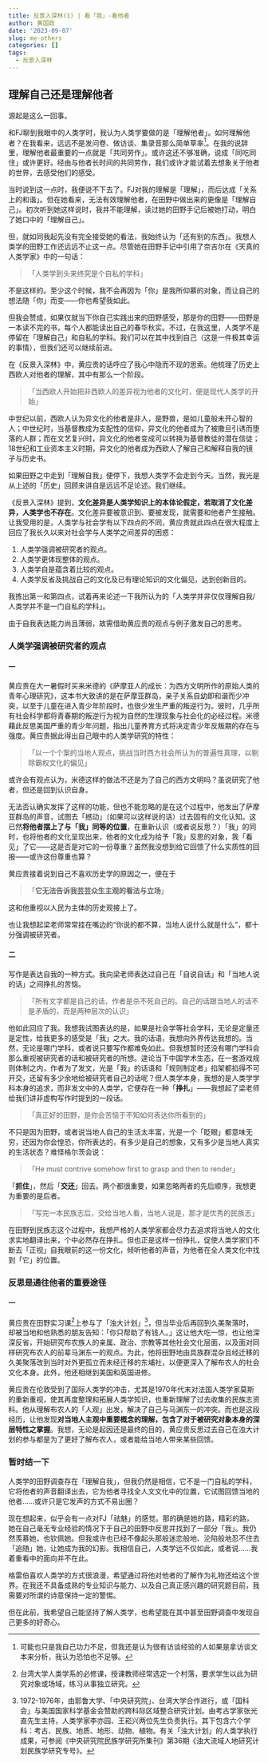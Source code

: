 ```yaml
---
title: 反景入深林(1) | 看「我」-看他者
author: 黄国政
date: '2023-09-07'
slug: me-others
categories: []
tags:
  - 反景入深林
---
```


<!--more-->

## 理解自己还是理解他者

源起是这么一回事。

和FJ聊到我眼中的人类学时，我认为人类学要做的是「理解他者」。如何理解他者？在我看来，远远不是发问卷、做访谈、集录音那么简单草率[^simple]。在我的说辞里，理解他者最重要的一点就是「共同劳作」。或许这还不够准确，说成「同吃同住」或许更好。经由与他者长时间的共同劳作，我们或许才能试着去想象关于他者的世界，去感受他们的感受。

[^simple]: 可能也只是我自己功力不足，但我还是认为很有访谈经验的人如果是拿访谈文本来分析，我认为恐怕也不足够。

当时说到这一点时，我便说不下去了。FJ对我的理解是「理解」，而后达成「关系上的和谐」。但在她看来，无法有效理解他者，在田野中做出来的更像是「理解自己」。初次听到她这样说时，我并不能理解，读过她的田野手记后被她打动，明白了她口中的「理解自己」。

但，就如同我起先没有完全接受她的看法，我始终认为「还有别的东西」。我想人类学的田野工作还远远不止这一点。尽管她在田野手记中引用了奈吉尔在《天真的人类学家》中的一句话：

> 「人类学到头来终究是个自私的学科」
 
不是这样的。至少这个时候，我不会再因为「你」是我所仰慕的对象，而让自己的想法随「你」而变——你也希望我如此。

但我会赞成，如果仅就当下你自己实践出来的田野感受，那是你的田野——田野是一本读不完的书，每个人都能读出自己的春华秋实。不过，在我这里，人类学不是停留在「理解自己」和自私的学科。我们可以在其中找到自己（这是一件极其幸运的事情），但我们还可以继续前进。

在《反景入深林》中，黄应贵的话呼应了我心中隐而不现的思索。他梳理了历史上西欧人对他者的理解，其中有那么一个阶段。

> 「当西欧人开始把非西欧人的差异视为他者的文化时，便是现代人类学的开始」

中世纪以前，西欧人认为异文化的他者是非人，是野兽，是如儿童般未开心智的人；中世纪时，当基督教成为支配性的信仰，异文化的他者成为了被撒旦引诱而堕落的人群；而在文艺复兴时，异文化的他者变成可以转换为基督教徒的潜在信徒；18世纪和工业资本主义时期，异文化的他者成为西欧人了解自己和解释自我的镜子与历史书。

如果田野之中走到「理解自我」便停下，我想人类学不会走到今天。当然，我光是从上述的「历史」回顾来讲自是远远不足论述。我们继续。

《反景入深林》提到，**文化差异是人类学知识上的本体论假定，若取消了文化差异，人类学也不存在**。文化差异要被意识到、要被发现，就需要和他者产生接触。让我受用的是，人类学与社会学有以下四点的不同，黄应贵就此四点在很大程度上回应了我长久以来对社会学与人类学之间差异的困惑：

1. 人类学强调被研究者的观点。
2. 人类学更体现整体的观点。
3. 人类学自是蕴含着比较的观点。
4. 人类学反省及挑战自己的文化及已有理论知识的文化偏见，达到创新目的。

我拣出第一和第四点，试着再来论述一下我所认为的「人类学并非仅仅理解自我/人类学并不是一门自私的学科」。

由于自我表达能力尚且薄弱，故需借助黄应贵的观点与例子激发自己的思考。

### 人类学强调被研究者的观点

#### 一

黄应贵在大一暑假时买来米德的《萨摩亚人的成长：为西方文明所作的原始人类的青年心理研究》，这本书大致讲的是在萨摩亚群岛，亲子关系自幼即和谐而少冲突，以至于儿童在进入青少年阶段时，也很少发生严重的叛逆行为。彼时，几乎所有社会科学都将青春期的叛逆行为视为自然的生理现象与社会化的必经过程。米德藉此反思美国严重的青少年问题，指出儿童养育方式将决定青少年反叛期的存在与强度。黄应贵据此得出自己眼中的人类学研究的特性：

> 「以一个个案的当地人观点，挑战当时西方社会所认为的普遍性真理，以剔除霸权文化的偏见」

或许会有观点认为，米德这样的做法不还是为了自己的西方文明吗？虽说研究了他者，但还是回到认识自身。

无法否认确实发挥了这样的功能，但也不能忽略的是在这个过程中，他发出了萨摩亚群岛的声音，试图去「撼动」（如果可以这样说的话）过去固有的文化认知。这已然**将他者摆上了与「我」同等的位置**，在重新认识（或者说反思？）「我」的同时，也将他者的文化呈现出来，他者的文化成为给予「我」反思的对象，我「看见」了它——这是否是对它的一份尊重？虽然我没想到给它回馈了什么实质性的回报——或许这份尊重也算？

黄应贵接着说到自己不喜欢历史学的原因之一，便在于

> 「**它无法告诉我芸芸众生主观的看法与立场**」

这和他重视以人民为主体的历史观接上了。

也让我想起梁老师常常挂在嘴边的“你说的都不算，当地人说什么就是什么”，都十分强调被研究者。

#### 二

写作是表达自我的一种方式。我向梁老师表达过自己在「自说自话」和「当地人说的话」之间挣扎的苦恼。

> 「所有文字都是自己的话，作者是杀不死自己的。自己的话跟当地人的话不是矛盾的，而是两种层次的认识」

他如此回应了我。我想我试图表达的是，如果是社会学等社会学科，无论是定量还是定性，给我更多的感受是「我」之大。我的话语，我想向外界传达我想的。当然，无论是哪门学科，或者说只要写作都难免如此。但我想暂时还没有哪门学科会那么重视被研究者的话和被研究者的所想。遑论当下中国学术生态，在一套游戏规则体制之内，作者为了发文，光是「我」的话语和「规则制定者」掐架都掐得不可开交，还留有多少余地给被研究者自己的话呢？但人类学本身，我想的是人类学学科本身的追求，而非发文中的人类学，它便存在一种「**挣扎**」——我想起了梁老师给我们讲非虚构写作时提到的一段话。

> 「真正好的田野，是你会苦恼于不知如何表达你所看到的」

不只是因为田野，或者说当地人自己的生活太丰富，光是一个「眨眼」都意味无穷，还因为你会惶恐，你所表达的，有多少是自己的想象，又有多少是当地人真实的生活状态？难怪格尔茨会说：

> 「He must contrive somehow first to grasp and then to render」

「**抓住**」，然后「**交还**」回去。两个都很重要，如果忽略两者的先后顺序，我想更为重要的是后者。

> 「写完一本民族志后，交给当地人看，当地人说是，那才是优秀的民族志」

在田野到民族志这个过程中，我想严格的人类学家都会尽力去追求将当地人的文化求实地翻译出来，个中必然存在挣扎。但也正是这样一份挣扎，促使人类学家们不断去「正视」自我眼前的这一份文化，倾听他者的声音，为他者在全人类文化中找到「它」的位置。

### 反思是通往他者的重要途径

#### 一

黄应贵在田野实习课[^filed]上参与了「浊大计划」[^zhuoda]，但当毕业后再回到久美聚落时，却被当地和他熟悉的朋友告知：「你只帮助了有钱人。」这让他大吃一惊，也让他深深反省，开始研究布农族人的亲属、政治、宗教等其他社会文化层面，以及面对同样研究布农人的前辈马渊东一的观点。为此，他将田野地由具族群混杂且经迁移的久美聚落改到当时对外更孤立而未经迁移的东埔社，以便更深入了解布农人的社会文化本身。此外，他还相继到美国和英国进修。

[^filed]: 台湾大学人类学系的必修课，授课教师经常选定一个村落，要求学生以此为研究对象或场域，练习从事独立研究。

[^zhuoda]: 1972-1976年，由耶鲁大学、「中央研究院」、台湾大学合作进行，或「国科会」与美国国家科学基金会赞助的跨科际区域整合研究计划。由考古学家张光直先生主持，人类学家李亦园、王崧兴两位先生负责执行。其下包含六个学科：考古、民族、地质、地形、动物、植物。有关「浊大计划」的人类学执行成果，可参阅《中央研究院民族学研究所集刊》第36期《浊大流域人地研究计划民族学研究专号》。

黄应贵在伦敦受到了国际人类学的冲击，尤其是1970年代末对法国人类学家莫斯的重新重视，使其再度整理和拓展人类学知识，也重新理解了过去收集的民族志资料。他从理解布农人的「人观」出发，解决了自己与马渊东一的冲突。而也是这段经历，让他发现**对当地人主观中重要概念的理解，包含了对于被研究对象本身的深层特性之掌握**。我想，无论是起因还是最终的目的，黄应贵反思过去自己在浊大计划的参与都是为了更好了解布农人，或者能给当地人带来某些回馈。

### 暂时结一下

人类学的田野调查存在「理解自我」，但我仍然是相信，它不是一门自私的学科，它将他者的声音翻译出去，它为他者寻找全人文文化中的位置，它试图回馈当地的他者……或许只是它发声的方式不易出圈？

现在想起来，似乎会有一点对FJ「祛魅」的感觉。那的确是她的路，精彩的路，她在自己毫无专业经验的情况下于自己的田野中反思并找到了一部分「我」。我仍然羡慕她，也钦佩她。但我或许也已经不像起头那般迷恋般地、沦陷般地忍不住去「追随」她，让她成为我的幻影。我相信自己，人类学远不仅如此，或者说……我着重看中的面向并不在此。

格雷伯喜欢人类学的方式很浪漫，希望通过将他对他者的了解作为礼物还给这个世界。在我还不具备成熟的专业知识与能力、以及自己真正感兴趣的研究题目前，我需要对所谓的诗意保持一定的警惕。

但在此前，我希望自己能坚持了解人类学，也希望能在其中甚至田野调查中发现自己更多的好奇心。
